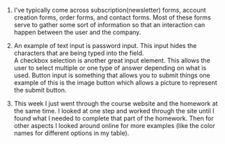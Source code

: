 1. I've typically come across subscription(newsletter) forms, account creation forms, order forms, and contact forms.  Most of these forms serve to gather some sort of information so that an interaction can happen between the user and the company.

2. An example of text input is password input.  This input hides the characters that are being typed into the field.  
A checkbox selection is another great input element.  This allows the user to select multiple or one type of answer depending on what is used.
Button input is something that allows you to submit things one example of this is the image button which allows a picture to represent the submit button.

3. This week I just went through the course website and the homework at the same time.  I looked at one step and worked through the site until I found what I needed to complete that part of the homework.  Then for other aspects I looked around online for more examples (like the color names for different options in my table).
